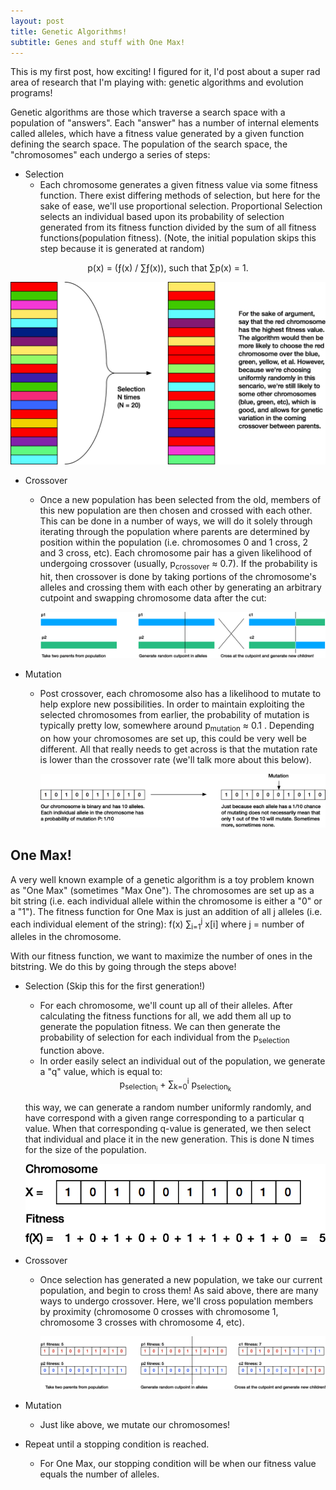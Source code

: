 ```yaml
---
layout: post
title: Genetic Algorithms!
subtitle: Genes and stuff with One Max!
---
```


This is my first post, how exciting! I figured for it, I'd post about a super rad area of research that I'm playing with: genetic algorithms and evolution programs! 

Genetic algorithms are those which traverse a search space with a population of "answers". Each "answer" has a number of internal elements called alleles, which have a fitness value generated by a given function defining the search space. The population of the search space, the "chromosomes" each undergo a series of steps: 


* Selection
     * Each chromosome generates a given fitness value via some fitness function. There exist differing methods of selection, but here for the sake of ease, we'll use proportional selection. Proportional Selection selects an individual based upon its probability of selection generated from its fitness function divided by the sum of all fitness functions(population fitness). (Note, the initial population skips this step because it is generated at random)
     
<center> p(x) = (ƒ(x) / ∑ƒ(x)), such that ∑p(x) = 1.  </center>
     


 ![](/img/geneticalgorithms/Selection.png)

* Crossover
    * Once a new population has been selected from the old, members of this new population are then chosen and crossed with each other. This can be done in a number of ways, we will do it solely through iterating through the population where parents are determined by position within the population (i.e. chromosomes 0 and 1 cross, 2 and 3 cross, etc). Each chromosome pair has a given likelihood of undergoing crossover (usually,  p<sub>crossover</sub> ≈ 0.7). If the probability is hit, then crossover is done by taking portions of the chromosome's alleles and crossing them with each other by generating an arbitrary cutpoint and swapping chromosome data after the cut: 
    
      ![](/img/geneticalgorithms/Crossover.png)
    
* Mutation
    * Post crossover, each chromosome also has a likelihood to mutate to help explore new possibilities. In order to maintain exploiting the selected chromosomes from earlier, the probability of mutation is typically pretty low, somewhere around  p<sub>mutation</sub> ≈ 0.1 . Depending on how your chromosomes are set up, this could be very well be different. All that really needs to get across is that the mutation rate is lower than the crossover rate (we'll talk more about this below). 

      ![](/img/geneticalgorithms/Mutation.png)


## One Max!
A very well known example of a genetic algorithm is a toy problem known as "One Max" (sometimes "Max One"). The chromosomes are set up as a bit string (i.e. each individual allele within the chromosome is either a "0" or a "1"). The fitness function for One Max is just an addition of all j alleles (i.e. each individual element of the string): 
f(x) ∑<sub>i=1</sub><sup>j</sup> x[i] where j = number of alleles in the chromosome. 

With our fitness function, we want to maximize the number of ones in the bitstring. We do this by going through the steps above! 

* Selection (Skip this for the first generation!) 
    * For each chromosome, we'll count up all of their alleles. After calculating the fitness functions for all, we add them all up to generate the population fitness. We can then generate the probability of selection for each individual from the p<sub>selection</sub> function above. 
    * In order easily select an individual out of the population, we generate a "q" value, which is equal to: 
     <center>  p<sub>selection<sub>i</sub></sub> + ∑<sub>k=0</sub><sup>i</sup> p<sub>selection<sub>k</sub></sub>  </center>

    this way, we can generate a random number uniformly randomly, and have correspond with a given range corresponding to a particular q value. When that corresponding q-value is generated, we then select that individual and place it in the new generation. This is done N times for the size of the population.   

    
    ![](/img/geneticalgorithms/OneMaxFitness.png)


* Crossover
    * Once selection has generated a new population, we take our current population, and begin to cross them! As said above, there are many ways to undergo crossover. Here, we'll cross population members by proximity (chromosome 0 crosses with chromosome 1, chromosome 3 crosses with chromosome 4, etc). 

      ![](/img/geneticalgorithms/OneMaxCross.png)

* Mutation
    * Just like above, we mutate our chromosomes! 
* Repeat until a stopping condition is reached. 
    * For One Max, our stopping condition will be when our fitness value equals the number of alleles. 
